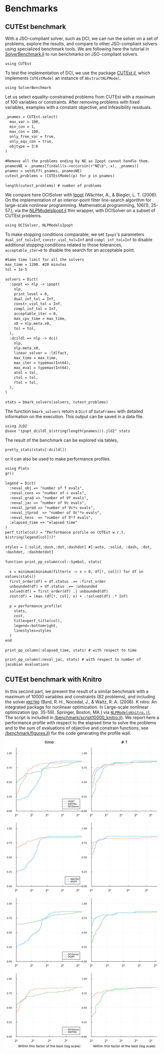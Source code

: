 # Benchmarks

## CUTEst benchmark

With a JSO-compliant solver, such as DCI, we can run the solver on a set of problems, explore the results, and compare to other JSO-compliant solvers using specialized benchmark tools.
We are following here the tutorial in [SolverBenchmark.jl](https://jso.dev/SolverBenchmark.jl/v0.3/tutorial/) to run benchmarks on JSO-compliant solvers.

``` @example ex1
using CUTEst
```

To test the implementation of DCI, we use the package [CUTEst.jl](https://github.com/JuliaSmoothOptimizers/CUTEst.jl), which implements `CUTEstModel` an instance of `AbstractNLPModel`.

``` @example ex1
using SolverBenchmark
```

Let us select equality-constrained problems from CUTEst with a maximum of 100 variables or constraints. After removing problems with fixed variables, examples with a constant objective, and infeasibility residuals.

``` @example ex1
_pnames = CUTEst.select(
  max_var = 100,
  min_con = 1,
  max_con = 100,
  only_free_var = true,
  only_equ_con = true,
  objtype = 3:6
)

#Remove all the problems ending by NE as Ipopt cannot handle them.
pnamesNE = _pnames[findall(x->occursin(r"NE\b", x), _pnames)]
pnames = setdiff(_pnames, pnamesNE)
cutest_problems = (CUTEstModel(p) for p in pnames)

length(cutest_problems) # number of problems
```

We compare here DCISolver with [Ipopt](https://link.springer.com/article/10.1007/s10107-004-0559-y) (Wächter, A., & Biegler, L. T. (2006). On the implementation of an interior-point filter line-search algorithm for large-scale nonlinear programming. Mathematical programming, 106(1), 25-57.), via the [NLPModelsIpopt.jl](https://github.com/JuliaSmoothOptimizers/NLPModelsIpopt.jl) thin wrapper, with DCISolver on a subset of CUTEst problems.

``` @example ex1
using DCISolver, NLPModelsIpopt
```

 To make stopping conditions comparable, we set `Ipopt`'s parameters `dual_inf_tol=Inf`, `constr_viol_tol=Inf` and `compl_inf_tol=Inf` to disable additional stopping conditions related to those tolerances, `acceptable_iter=0` to disable the search for an acceptable point.

``` @example ex1
#Same time limit for all the solvers
max_time = 1200. #20 minutes
tol = 1e-5

solvers = Dict(
  :ipopt => nlp -> ipopt(
    nlp,
    print_level = 0,
    dual_inf_tol = Inf,
    constr_viol_tol = Inf,
    compl_inf_tol = Inf,
    acceptable_iter = 0,
    max_cpu_time = max_time,
    x0 = nlp.meta.x0,
    tol = tol,
  ),
  :dcildl => nlp -> dci(
    nlp,
    nlp.meta.x0,
    linear_solver = :ldlfact,
    max_time = max_time,
    max_iter = typemax(Int64),
    max_eval = typemax(Int64),
    atol = tol,
    ctol = tol,
    rtol = tol,
  ),
)

stats = bmark_solvers(solvers, cutest_problems)
```

The function `bmark_solvers` return a `Dict` of `DataFrames` with detailed information on the execution. This output can be saved in a data file.

``` @example ex1
using JLD2
@save "ipopt_dcildl_$(string(length(pnames))).jld2" stats
```

The result of the benchmark can be explored via tables,

``` @example ex1
pretty_stats(stats[:dcildl])
```

or it can also be used to make performance profiles.

``` @example ex1
using Plots
gr()

legend = Dict(
  :neval_obj => "number of f evals",
  :neval_cons => "number of c evals",
  :neval_grad => "number of ∇f evals",
  :neval_jac => "number of ∇c evals",
  :neval_jprod => "number of ∇c*v evals",
  :neval_jtprod  => "number of ∇cᵀ*v evals",
  :neval_hess  => "number of ∇²f evals",
  :elapsed_time => "elapsed time"
)
perf_title(col) = "Performance profile on CUTEst w.r.t. $(string(legend[col]))"

styles = [:solid,:dash,:dot,:dashdot] #[:auto, :solid, :dash, :dot, :dashdot, :dashdotdot]

function print_pp_column(col::Symbol, stats)

  ϵ = minimum(minimum(filter(x -> x > 0, df[!, col])) for df in values(stats))
  first_order(df) = df.status .== :first_order
  unbounded(df) = df.status .== :unbounded
  solved(df) = first_order(df) .| unbounded(df)
  cost(df) = (max.(df[!, col], ϵ) + .!solved(df) .* Inf)

  p = performance_profile(
    stats,
    cost,
    title=perf_title(col),
    legend=:bottomright,
    linestyles=styles
  )
end

print_pp_column(:elapsed_time, stats) # with respect to time
```

``` @example ex1
print_pp_column(:neval_jac, stats) # with respect to number of jacobian evaluations
```

## CUTEst benchmark with Knitro

In this second part, we present the result of a similar benchmark with a maximum of 10000 variables and constraints (82 problems), and including the solver [`KNITRO`](https://link.springer.com/chapter/10.1007/0-387-30065-1_4) (Byrd, R. H., Nocedal, J., & Waltz, R. A. (2006). K nitro: An integrated package for nonlinear optimization. In Large-scale nonlinear optimization (pp. 35-59). Springer, Boston, MA.) via [`NLPModelsKnitro.jl`](https://github.com/JuliaSmoothOptimizers/NLPModelsKnitro.jl). The script is included in [/benchmark/script10000_knitro.jl)](https://github.com/JuliaSmoothOptimizers/DCISolver.jl/blob/main/benchmark/script10000_knitro.jl). We report here a performance profile with respect
to the elapsed time to solve the problems and to the sum of evaluations of objective and constrain functions, see [/benchmark/figures.jl)](https://github.com/JuliaSmoothOptimizers/DCISolver.jl/benchmark/figures.jl) for the code generating the profile wall.

![Benchmark](./assets/ipopt_knitro_dcildl_82.png)
